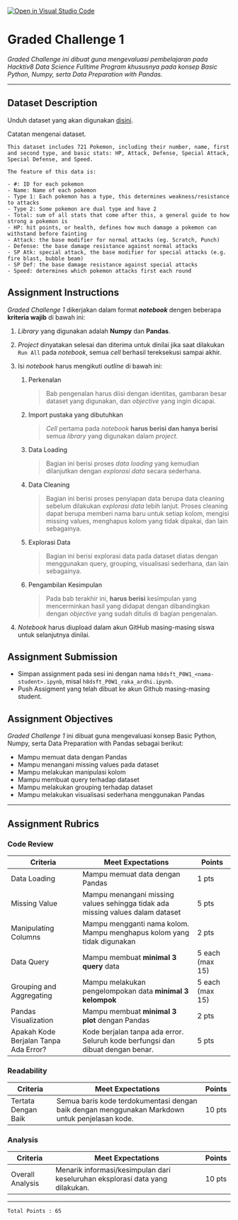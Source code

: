 [![Open in Visual Studio Code](https://classroom.github.com/assets/open-in-vscode-f059dc9a6f8d3a56e377f745f24479a46679e63a5d9fe6f495e02850cd0d8118.svg)](https://classroom.github.com/online_ide?assignment_repo_id=7346836&assignment_repo_type=AssignmentRepo)
# Graded Challenge 1

_Graded Challenge ini dibuat guna mengevaluasi pembelajaran pada Hacktiv8 Data Science Fulltime Program khususnya pada konsep Basic Python, Numpy, serta Data Preparation with Pandas._

---

## Dataset Description

Unduh dataset yang akan digunakan [disini](https://www.kaggle.com/abcsds/pokemon).

Catatan mengenai dataset.
```
This dataset includes 721 Pokemon, including their number, name, first and second type, and basic stats: HP, Attack, Defense, Special Attack, Special Defense, and Speed.

The feature of this data is:

- #: ID for each pokemon
- Name: Name of each pokemon
- Type 1: Each pokemon has a type, this determines weakness/resistance to attacks
- Type 2: Some pokemon are dual type and have 2
- Total: sum of all stats that come after this, a general guide to how strong a pokemon is
- HP: hit points, or health, defines how much damage a pokemon can withstand before fainting
- Attack: the base modifier for normal attacks (eg. Scratch, Punch)
- Defense: the base damage resistance against normal attacks
- SP Atk: special attack, the base modifier for special attacks (e.g. fire blast, bubble beam)
- SP Def: the base damage resistance against special attacks
- Speed: determines which pokemon attacks first each round
```

## Assignment Instructions

*Graded Challenge 1* dikerjakan dalam format ***notebook*** dengen beberapa **kriteria wajib** di bawah ini:

1. *Library* yang digunakan adalah **Numpy** dan **Pandas**.

2. *Project* dinyatakan selesai dan diterima untuk dinilai jika saat dilakukan `Run All` pada *notebook*, semua *cell* berhasil tereksekusi sampai akhir.

3. Isi *notebook* harus mengikuti *outline* di bawah ini:
   1. Perkenalan
      > Bab pengenalan harus diisi dengan identitas, gambaran besar dataset yang digunakan, dan *objective* yang ingin dicapai.
   
   2. Import pustaka yang dibutuhkan
      > *Cell* pertama pada *notebook* **harus berisi dan hanya berisi** semua *library* yang digunakan dalam *project*.
   
   3. Data Loading
      > Bagian ini berisi proses *data loading* yang kemudian dilanjutkan dengan *explorasi data* secara sederhana.
   
   4. Data Cleaning
      > Bagian ini berisi proses penyiapan data berupa data cleaning sebelum dilakukan *explorasi data* lebih lanjut. Proses cleaning dapat berupa memberi nama baru untuk setiap kolom, mengisi missing values, menghapus kolom yang tidak dipakai, dan lain sebagainya.
   
   5. Explorasi Data
      > Bagian ini berisi explorasi data pada dataset diatas dengan menggunakan query, grouping, visualisasi sederhana, dan lain sebagainya.

   6. Pengambilan Kesimpulan
      > Pada bab terakhir ini, **harus berisi** kesimpulan yang mencerminkan hasil yang didapat dengan dibandingkan dengan *objective* yang sudah ditulis di bagian pengenalan.

4. *Notebook* harus diupload dalam akun GitHub masing-masing siswa untuk selanjutnya dinilai.

## Assignment Submission

- Simpan assignment pada sesi ini dengan nama `h8dsft_P0W1_<nama-student>.ipynb`, misal `h8dsft_P0W1_raka_ardhi.ipynb`.
- Push Assigment yang telah dibuat ke akun Github masing-masing student.

## Assignment Objectives

*Graded Challenge 1* ini dibuat guna mengevaluasi konsep Basic Python, Numpy, serta Data Preparation with Pandas sebagai berikut:

- Mampu memuat data dengan Pandas
- Mampu menangani missing values pada dataset
- Mampu melakukan manipulasi kolom
- Mampu membuat query terhadap dataset
- Mampu melakukan grouping terhadap dataset
- Mampu melakukan visualisasi sederhana menggunakan Pandas

---

## Assignment Rubrics

### Code Review

| Criteria | Meet Expectations | Points |
| --- | --- | --- |
| Data Loading | Mampu memuat data dengan Pandas | 1 pts |
| Missing Value | Mampu menangani missing values sehingga tidak ada missing values dalam dataset | 5 pts |
| Manipulating Columns | Mampu mengganti nama kolom. Mampu menghapus kolom yang tidak digunakan | 2 pts |
| Data Query | Mampu membuat **minimal 3 query** data | 5 each (max 15) |
| Grouping and Aggregating | Mampu melakukan pengelompokan data **minimal 3 kelompok** | 5 each (max 15) |
| Pandas Visualization | Mampu membuat **minimal 3 plot** dengan Pandas | 2 pts |
| Apakah Kode Berjalan Tanpa Ada Error? | Kode berjalan tanpa ada error. Seluruh kode berfungsi dan dibuat dengan benar. | 5 pts |

### Readability

| Criteria | Meet Expectations | Points |
| --- | --- | --- |
| Tertata Dengan Baik | Semua baris kode terdokumentasi dengan baik dengan menggunakan Markdown untuk penjelasan kode. | 10 pts |


### Analysis

| Criteria | Meet Expectations | Points |
| --- | --- | --- |
| Overall Analysis | Menarik informasi/kesimpulan dari keseluruhan eksplorasi data yang dilakukan. | 10 pts |

---

```
Total Points : 65
```
